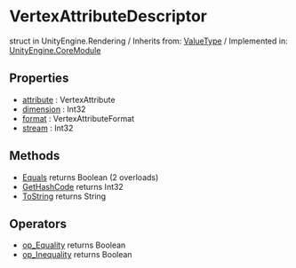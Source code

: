 # VertexAttributeDescriptor
struct in UnityEngine.Rendering
 / Inherits from: <a href="https://docs.unity3d.com/6000.2/Documentation/ScriptReference/ValueType.html">ValueType</a> / Implemented in: <a href="https://docs.unity3d.com/6000.2/Documentation/ScriptReference/UnityEngine.CoreModule.html">UnityEngine.CoreModule</a>

## Properties
- <a href="https://docs.unity3d.com/6000.2/Documentation/ScriptReference/VertexAttributeDescriptor-attribute.html">attribute</a> : VertexAttribute
- <a href="https://docs.unity3d.com/6000.2/Documentation/ScriptReference/VertexAttributeDescriptor-dimension.html">dimension</a> : Int32
- <a href="https://docs.unity3d.com/6000.2/Documentation/ScriptReference/VertexAttributeDescriptor-format.html">format</a> : VertexAttributeFormat
- <a href="https://docs.unity3d.com/6000.2/Documentation/ScriptReference/VertexAttributeDescriptor-stream.html">stream</a> : Int32

## Methods
- <a href="https://docs.unity3d.com/6000.2/Documentation/ScriptReference/VertexAttributeDescriptor.Equals.html">Equals</a> returns Boolean (2 overloads)
- <a href="https://docs.unity3d.com/6000.2/Documentation/ScriptReference/VertexAttributeDescriptor.GetHashCode.html">GetHashCode</a> returns Int32
- <a href="https://docs.unity3d.com/6000.2/Documentation/ScriptReference/VertexAttributeDescriptor.ToString.html">ToString</a> returns String

## Operators
- <a href="https://docs.unity3d.com/6000.2/Documentation/ScriptReference/VertexAttributeDescriptor.op_Equality.html">op_Equality</a> returns Boolean
- <a href="https://docs.unity3d.com/6000.2/Documentation/ScriptReference/VertexAttributeDescriptor.op_Inequality.html">op_Inequality</a> returns Boolean
